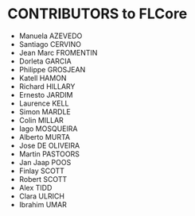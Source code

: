 # CONTRIBUTORS to FLCore

- Manuela AZEVEDO
- Santiago CERVINO
- Jean Marc FROMENTIN
- Dorleta GARCIA
- Philippe GROSJEAN
- Katell HAMON
- Richard HILLARY
- Ernesto JARDIM
- Laurence KELL
- Simon MARDLE
- Colin MILLAR
- Iago MOSQUEIRA
- Alberto MURTA
- Jose DE OLIVEIRA
- Martin PASTOORS
- Jan Jaap POOS
- Finlay SCOTT
- Robert SCOTT
- Alex TIDD
- Clara ULRICH
- Ibrahim UMAR
